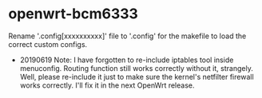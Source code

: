 # openwrt-bcm6333

Rename '.config[xxxxxxxxxx]' file to '.config' for the makefile to load the correct custom configs.
* 20190619 Note: I have forgotten to re-include iptables tool inside menuconfig. Routing function still works correctly without it, strangely. Well, please re-include it just to make sure the kernel's netfilter firewall works correctly. I'll fix it in the next OpenWrt release.
